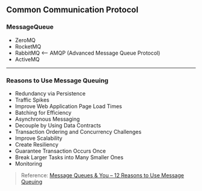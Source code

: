 ## Common Communication Protocol
### MessageQueue
* ZeroMQ
* RocketMQ
* RabbitMQ <-- AMQP (Advanced Message Queue Protocol)
* ActiveMQ

---
### Reasons to Use Message Queuing
* Redundancy via Persistence
* Traffic Spikes
* Improve Web Application Page Load Times
* Batching for Efficiency
* Asynchronous Messaging
* Decouple by Using Data Contracts
* Transaction Ordering and Concurrency Challenges
* Improve Scalability
* Create Resiliency
* Guarantee Transaction Occurs Once
* Break Larger Tasks into Many Smaller Ones
* Monitoring


> Reference:
[Message Queues & You – 12 Reasons to Use Message Queuing](https://stackify.com/message-queues-12-reasons/)

